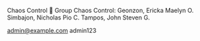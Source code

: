 Chaos Control
📌 Group Chaos Control:
Geonzon, Ericka Maelyn O.
Simbajon, Nicholas Pio C.
Tampos, John Steven G.

admin@example.com
admin123
